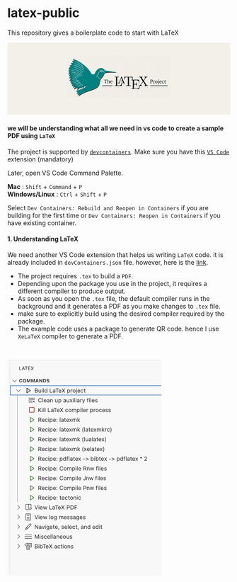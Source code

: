 # latex-public
This repository gives a boilerplate code to start with LaTeX

![ONNX Logo](latex/latex.jpg)

#### we will be understanding what all we need in vs code to create a sample PDF using `LaTeX`

The project is supported by [`devcontainers`](https://docs.github.com/en/codespaces/setting-up-your-project-for-codespaces/adding-a-dev-container-configuration/introduction-to-dev-containers). Make sure you have this [`VS Code`](https://marketplace.visualstudio.com/items?itemName=ms-vscode-remote.remote-containers) extension (mandatory)

Later, open VS Code Command Palette.

**Mac** : `Shift` + `Command` + `P` <br>
**Windows/Linux** : `Ctrl` + `Shift` + `P` <br>

Select `Dev Containers: Rebuild and Reopen in Containers` if you are building for the first time or `Dev Containers: Reopen in Containers` if you have existing container.

#### 1. Understanding LaTeX

We need another VS Code extension that helps us writing `LaTeX` code. it is already included in `devContainers.json` file. however, here is the [link](https://marketplace.visualstudio.com/items?itemName=James-Yu.latex-workshop).

- The project requires `.tex` to build a `PDF`.
- Depending upon the package you use in the project, it requires a different compiler to produce output.
- As soon as you open the `.tex` file, the default compiler runs in the background and it generates a PDF as you make changes to `.tex` file.
- make sure to explicitly build using the desired compiler required by the package. 
- The example code uses a package to generate QR code. hence I use `XeLaTeX` compiler to generate a PDF.

<br>

![ONNX Logo](Build.png)